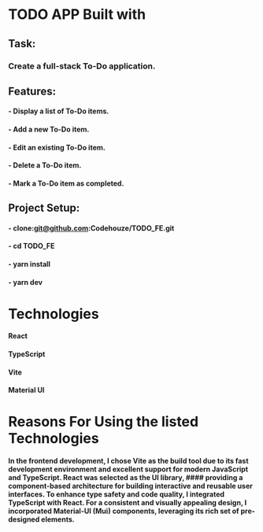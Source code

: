 # TODO APP Built with 

## Task:
### Create a full-stack To-Do application. 

## Features:
#### - Display a list of To-Do items.
#### - Add a new To-Do item.
#### - Edit an existing To-Do item.
#### - Delete a To-Do item.
#### - Mark a To-Do item as completed.

## Project Setup:
#### - clone:git@github.com:Codehouze/TODO_FE.git
#### - cd TODO_FE
#### - yarn install
#### - yarn dev

# Technologies 
#### React 
#### TypeScript 
#### Vite
#### Material UI

# Reasons For Using the listed Technologies

#### In the frontend development, I chose Vite as the build tool due to its fast development environment and excellent support for modern JavaScript and TypeScript. React was selected as the UI library, #### providing a component-based architecture for building interactive and reusable user interfaces. To enhance type safety and code quality, I integrated TypeScript with React. For a consistent and visually appealing design, I incorporated Material-UI (Mui) components, leveraging its rich set of pre-designed elements.

